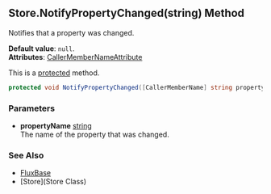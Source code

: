 Store.NotifyPropertyChanged(string) Method
------------------------------------------

Notifies that a property was changed.

__Default value__: `null`.\
__Attributes__: [CallerMemberNameAttribute](https://docs.microsoft.com/dotnet/api/system.runtime.compilerservices.callermembernameattribute)

This is a [protected](https://docs.microsoft.com/dotnet/csharp/language-reference/keywords/protected) method.

```c#
protected void NotifyPropertyChanged([CallerMemberName] string propertyName = null)
```

### Parameters
* __propertyName__ [string](https://docs.microsoft.com/dotnet/api/system.string)\
The name of the property that was changed.

### See Also
* [FluxBase](index)
* [Store](Store Class)